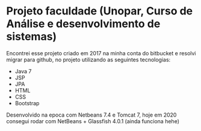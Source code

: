 # Projeto faculdade (Unopar, Curso de Análise e desenvolvimento de sistemas)

Encontrei esse projeto criado em 2017 na minha conta do bitbucket e resolvi migrar para github, no projeto utilizando as seguintes tecnologias:
- Java 7 
- JSP 
- JPA
- HTML
- CSS 
- Bootstrap

Desenvolvido na epoca com Netbeans 7.4 e Tomcat 7, hoje em 2020 consegui rodar com NetBeans + Glassfish 4.0.1 (ainda funciona hehe)
